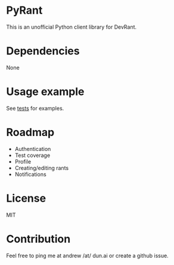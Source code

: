 # PyRant

This is an unofficial Python client library for DevRant.

# Dependencies

None

# Usage example

See [tests](https://github.com/and3rson/pyrant/blob/master/test.py) for examples.

# Roadmap

- Authentication
- Test coverage
- Profile
- Creating/editing rants
- Notifications

# License

MIT

# Contribution

Feel free to ping me at andrew /at/ dun.ai or create a github issue.
